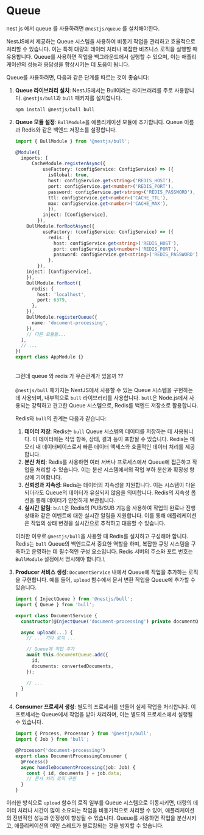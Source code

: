 # Queue

nest js 에서 queue 를 사용하려면 `@nestjs/queue` 를 설치해야한다.



NestJS에서 제공하는 Queue 시스템을 사용하여 비동기 작업을 관리하고 효율적으로 처리할 수 있습니다. 이는 특히 대량의 데이터 처리나 복잡한 비즈니스 로직을 실행할 때 유용합니다. Queue를 사용하면 작업을 백그라운드에서 실행할 수 있으며, 이는 애플리케이션의 성능과 응답성을 향상시키는 데 도움이 됩니다.

Queue를 사용하려면, 다음과 같은 단계를 따르는 것이 좋습니다:

1.  **Queue 라이브러리 설치**: NestJS에서는 Bull이라는 라이브러리를 주로 사용합니다. `@nestjs/bull`과 `bull` 패키지를 설치합니다.

    ```bash
    npm install @nestjs/bull bull
    ```
2.  **Queue 모듈 설정**: `BullModule`을 애플리케이션 모듈에 추가합니다. Queue 이름과 Redis와 같은 백엔드 저장소를 설정합니다.

    ```typescript
    import { BullModule } from '@nestjs/bull';

    @Module({
      imports: [
          CacheModule.registerAsync({
              useFactory: (configService: ConfigService) => ({
                isGlobal: true,
                host: configService.get<string>('REDIS_HOST'),
                port: configService.get<number>('REDIS_PORT'),
                password: configService.get<string>('REDIS_PASSWORD'),
                ttl: configService.get<number>('CACHE_TTL'),
                max: configService.get<number>('CACHE_MAX'),
                }),
              inject: [ConfigService],
            }),
        BullModule.forRootAsync({
              useFactory: (configService: ConfigService) => ({
                redis: {
                  host: configService.get<string>('REDIS_HOST'),
                  port: configService.get<number>('REDIS_PORT'),
                  password: configService.get<string>('REDIS_PASSWORD'),
                },
            }),
    	inject: [ConfigService],
        }),
        BullModule.forRoot({
          redis: {
            host: 'localhost',
            port: 6379,
          },
        }),
        BullModule.registerQueue({
          name: 'document-processing',
        }),
        // 다른 모듈들...
      ],
      // ...
    })
    export class AppModule {}

    ```

    \
    그런데 queue 와 redis 가 무슨관계가 있을까 ??\
    \
    `@nestjs/bull` 패키지는 NestJS에서 사용할 수 있는 Queue 시스템을 구현하는 데 사용되며, 내부적으로 `bull` 라이브러리를 사용합니다. `bull`은 Node.js에서 사용되는 강력하고 견고한 Queue 시스템으로, Redis를 백엔드 저장소로 활용합니다.

    Redis와 `bull`의 관계는 다음과 같습니다:

    1. **데이터 저장**: Redis는 `bull` Queue 시스템의 데이터를 저장하는 데 사용됩니다. 이 데이터에는 작업 항목, 상태, 결과 등이 포함될 수 있습니다. Redis는 메모리 내 데이터베이스로서 빠른 데이터 액세스와 효율적인 데이터 처리를 제공합니다.
    2. **분산 처리**: Redis를 사용하면 여러 서버나 프로세스에서 Queue에 접근하고 작업을 처리할 수 있습니다. 이는 분산 시스템에서의 작업 부하 분산과 확장성 향상에 기여합니다.
    3. **신뢰성과 지속성**: Redis는 데이터의 지속성을 지원합니다. 이는 시스템이 다운되더라도 Queue의 데이터가 유실되지 않음을 의미합니다. Redis의 지속성 옵션을 통해 데이터가 안전하게 보관됩니다.
    4. **실시간 알림**: `bull`은 Redis의 PUB/SUB 기능을 사용하여 작업의 완료나 진행 상태와 같은 이벤트에 대한 실시간 알림을 지원합니다. 이를 통해 애플리케이션은 작업의 상태 변경을 실시간으로 추적하고 대응할 수 있습니다.

    이러한 이유로 `@nestjs/bull`을 사용할 때 Redis를 설치하고 구성해야 합니다. Redis는 `bull` Queue의 백엔드로서 중요한 역할을 하며, 복잡한 큐잉 시스템을 구축하고 운영하는 데 필수적인 구성 요소입니다. Redis 서버의 주소와 포트 번호는 `BullModule` 설정에서 명시해야 합니다.\

3.  **Producer 서비스 생성**: `DocumentService` 내에서 Queue에 작업을 추가하는 로직을 구현합니다. 예를 들어, `upload` 함수에서 문서 변환 작업을 Queue에 추가할 수 있습니다.

    ```typescript
    import { InjectQueue } from '@nestjs/bull';
    import { Queue } from 'bull';

    export class DocumentService {
      constructor(@InjectQueue('document-processing') private documentQueue: Queue) {}

      async upload(...) {
        // ... 기타 로직 ...

        // Queue에 작업 추가
        await this.documentQueue.add({
          id,
          documents: convertedDocuments,
        });

        // ...
      }
    }
    ```
4.  **Consumer 프로세서 생성**: 별도의 프로세서를 만들어 실제 작업을 처리합니다. 이 프로세서는 Queue에서 작업을 받아 처리하며, 이는 별도의 프로세스에서 실행될 수 있습니다.

    ```typescript
    import { Process, Processor } from '@nestjs/bull';
    import { Job } from 'bull';

    @Processor('document-processing')
    export class DocumentProcessingConsumer {
      @Process()
      async handleDocumentProcessing(job: Job) {
        const { id, documents } = job.data;
        // 문서 처리 로직 구현
      }
    }
    ```

이러한 방식으로 `upload` 함수의 로직 일부를 Queue 시스템으로 이동시키면, 대량의 데이터 처리나 시간이 많이 소요되는 작업을 비동기적으로 처리할 수 있어, 애플리케이션의 전반적인 성능과 안정성이 향상될 수 있습니다. Queue를 사용하면 작업을 분산시키고, 애플리케이션의 메인 스레드가 블로킹되는 것을 방지할 수 있습니다.
